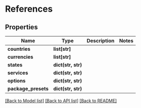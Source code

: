 # References

## Properties
Name | Type | Description | Notes
------------ | ------------- | ------------- | -------------
**countries** | **list[str]** |  | 
**currencies** | **list[str]** |  | 
**states** | **dict(str, str)** |  | 
**services** | **dict(str, str)** |  | 
**options** | **dict(str, str)** |  | 
**package_presets** | **dict(str, str)** |  | 

[[Back to Model list]](../README.md#documentation-for-models) [[Back to API list]](../README.md#documentation-for-api-endpoints) [[Back to README]](../README.md)


